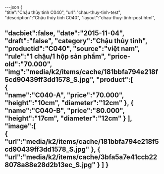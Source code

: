 ---json
{  
   "title":"Chậu thủy tinh C040",
   "url":"chau-thuy-tinh-test",
   "description":"Chậu thủy tinh C040",
   "layout":"chau-thuy-tinh-post.html",
  
   "dacbiet":false,
   "date":"2015-11-04",
   "draft":"false",
   "category":"Chậu thủy tinh",
   "productid":"C040",
   "source":"việt nam",
   "rule":"1 chậu/1 hộp sản phẩm",
   "price-old":"70.000",
   "img":"media/k2/items/cache/181bbfa794e218f5cd90439ff3dd1578_S.jpg",
   "product":[  
            {  
               "name":"C040-A",
               "price":"70.000",
               "height":"10cm",
               "diameter":"12cm"
            },
            {  
               "name":"C040-B",
               "price":"80.000",
               "height":"17cm",
               "diameter":"12cm"
            }
         ],
   "image":[  
      {  
         "url":"media/k2/items/cache/181bbfa794e218f5cd90439ff3dd1578_S.jpg"
      },
      {  
         "url":"media/k2/items/cache/3bfa5a7e41ccb228078a88e28d2b13ec_S.jpg"
      }
   ]
}
---